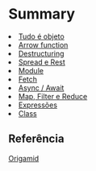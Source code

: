 # Summary
<li><a href="https://github.com/LuanBMartins/JavaScript-summary/tree/main/01-tudo-e-objeto">Tudo é objeto</a></li>
<li><a href="https://github.com/LuanBMartins/JavaScript-summary/tree/main/02-arrow-function">Arrow function</a></li>
<li><a href="https://github.com/LuanBMartins/JavaScript-summary/tree/main/03-destructuring">Destructuring</a></li>
<li><a href="https://github.com/LuanBMartins/JavaScript-summary/tree/main/04-spread-e-rest">Spread e Rest</a></li>
<li><a href="https://github.com/LuanBMartins/JavaScript-summary/tree/main/05-module">Module</a></li>
<li><a href="https://github.com/LuanBMartins/JavaScript-summary/tree/main/06-fetch">Fetch</a></li>
<li><a href="https://github.com/LuanBMartins/JavaScript-summary/tree/main/07-async-await">Async / Await</a></li>
<li><a href="https://github.com/LuanBMartins/JavaScript-summary/tree/main/08-array-map-filter-reduce">Map, Filter e Reduce</a></li>
<li><a href="https://github.com/LuanBMartins/JavaScript-summary/tree/main/09-expressoes">Expressões</a></li>
<li><a href="https://github.com/LuanBMartins/JavaScript-summary/tree/main/10-class">Class</a></li>

## Referência
<a href="https://youtube.com/playlist?list=PL9rc_FjKlX39T78CUANwmdta_d1CgUtMt">Origamid</a>
